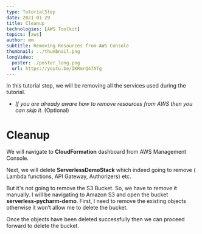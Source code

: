 ```yaml
---
type: TutorialStep
date: 2021-01-29
title: Cleanup
technologies: [AWS Toolkit]
topics: [aws]
author: mm
subtitle: Removing Resources from AWS Console
thumbnail: ../thumbnail.png
longVideo:
  poster: ./poster_long.png
  url: https://youtu.be/IKRmrQ47ATg
---
```


In this tutorial step, we will be removing all the services used during the tutorial.

* *If you are already aware how to remove resources from AWS then you can skip it.* (Optional)

# Cleanup

We will navigate to **CloudFormation** dashboard from AWS Management Console. 

Next, we will delete **ServerlessDemoStack** which indeed 
going to remove ( Lambda functions, API Gateway, Authorizers) etc. 

But it's not going to remove the S3 Bucket. So, we have to remove it manually. I will be navigating to Amazon S3 and open the bucket **serverless-pycharm-demo**.
First, I need to remove the existing objects otherwise it won’t allow me to delete the bucket. 


Once the objects have been deleted successfully then we can proceed forward to delete the bucket.




